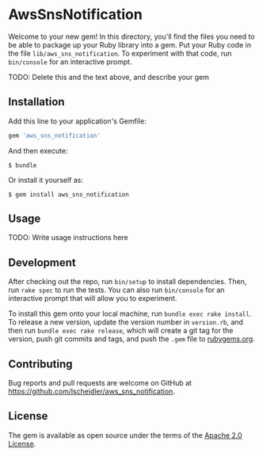 # AwsSnsNotification

Welcome to your new gem! In this directory, you'll find the files you need to be able to package up your Ruby library into a gem. Put your Ruby code in the file `lib/aws_sns_notification`. To experiment with that code, run `bin/console` for an interactive prompt.

TODO: Delete this and the text above, and describe your gem

## Installation

Add this line to your application's Gemfile:

```ruby
gem 'aws_sns_notification'
```

And then execute:

    $ bundle

Or install it yourself as:

    $ gem install aws_sns_notification

## Usage

TODO: Write usage instructions here

## Development

After checking out the repo, run `bin/setup` to install dependencies. Then, run `rake spec` to run the tests. You can also run `bin/console` for an interactive prompt that will allow you to experiment.

To install this gem onto your local machine, run `bundle exec rake install`. To release a new version, update the version number in `version.rb`, and then run `bundle exec rake release`, which will create a git tag for the version, push git commits and tags, and push the `.gem` file to [rubygems.org](https://rubygems.org).

## Contributing

Bug reports and pull requests are welcome on GitHub at https://github.com/lscheidler/aws_sns_notification.


## License

The gem is available as open source under the terms of the [Apache 2.0 License](http://opensource.org/licenses/Apache-2.0).

